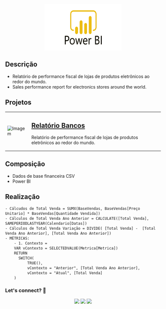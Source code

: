 <div align="center">
  <img src="https://github.com/Raii-Azevedo/ProjetosBI/blob/master/Power-Bi-Logo-PNG.png" width="250" height = "150">
</div>

## Descrição
- Relatório de performance fiscal de lojas de produtos eletrônicos ao redor do mundo.
- Sales performance report for electronics stores around the world.

## Projetos
<table>
  <tr>
    <td><img src="https://github.com/Raii-Azevedo/ProjetosBI/blob/master/Relatório%20Elétro/EletroStore.gif" width="400" alt="Imagem"></td>
    <td>
      <h2><a href="https://github.com/Raii-Azevedo/ProjetosBI/tree/master/Relatório%20Elétro">Relatório Bancos</a></h2>
      <p>Relatório de performance fiscal de lojas de produtos eletrônicos ao redor do mundo.</p>
    </td>
  </tr>
</table>

## Composição
- Dados de base financeira CSV
- Power BI


## Realização
    - Cálcudos de Total Venda = SUMX(BaseVendas, BaseVendas[Preço Unitario] * BaseVendas[Quantidade Vendida])
    - Cálculos de Total Venda Ano Anterior = CALCULATE([Total Venda], SAMEPERIODLASTYEAR(Calendario[Datas])
    - Cálculos de Total Venda Variação = DIVIDE( [Total Venda] -  [Total Venda Ano Anterior], [Total Venda Ano Anterior])
    - MÉTRICAS:
        - 1. Contexto = 
        VAR vContexto = SELECTEDVALUE(Metrica[Metrica])
        RETURN 
          SWITCH(
              TRUE(),
              vContexto = "Anterior", [Total Venda Ano Anterior],
              vContexto = "Atual", [Total Venda]
        )

  ### Let's connect? 🤝
  <div>
    <p align="center">
      <a href="https://www.linkedin.com/in/raissa-azevedo-555893120/"><img src="https://img.shields.io/badge/-LinkedIn-0077B5?style=flat&logo=Linkedin&logoColor=white"/></a>
      <a href="https://twitter.com/Raiissa_Azevedo"><img src="https://img.shields.io/badge/-Twitter-%231DA1F2?style=flat&logo=twitter&logoColor=white"/></a>
      <a href="https://www.instagram.com/raiissa.azevedo/"><img src="https://img.shields.io/badge/-Instagram-E4405F?style=flat&logo=instagram&logoColor=white"/></a>
  </p> </div></div>
</div>
